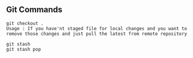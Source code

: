 ## Git Commands
```
git checkout .
Usage : If you have'nt staged file for local changes and you want to remove those changes and just pull the latest from remote repository 
```

```
git stash
git stash pop
```